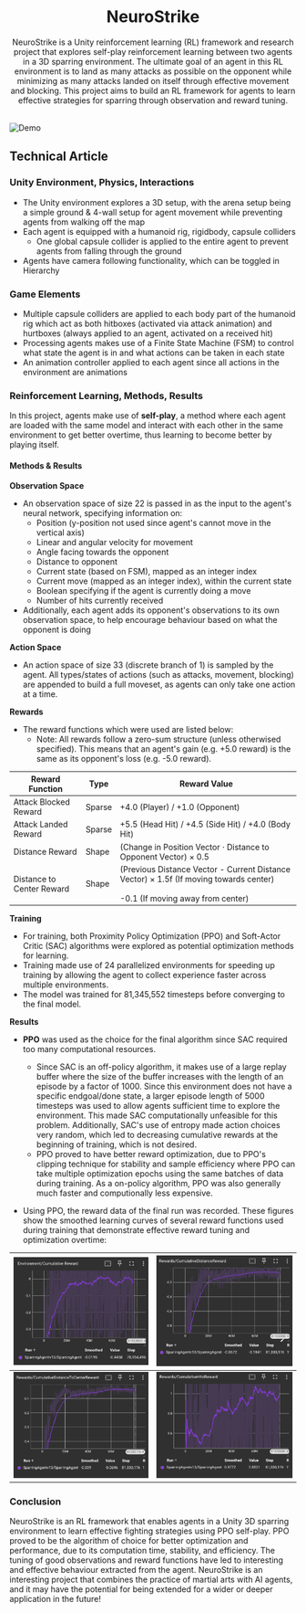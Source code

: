 <h1 align="center">NeuroStrike</h1>

<div align="center">
    NeuroStrike is a Unity reinforcement learning (RL) framework and research project that explores self-play reinforcement learning between two agents in a 3D sparring environment. The ultimate goal of an agent in this RL environment is to land as many attacks as possible on the opponent while minimizing as many attacks landed on itself through effective movement and blocking. This project aims to build an RL framework for agents to learn effective strategies for sparring through observation and reward tuning.
</div>

<br>

![Demo](docs/neurostrike.gif)

## Technical Article

### Unity Environment, Physics, Interactions
- The Unity environment explores a 3D setup, with the arena setup being a simple ground & 4-wall setup for agent movement while preventing agents from walking off the map
- Each agent is equipped with a humanoid rig, rigidbody, capsule colliders 
    - One global capsule collider is applied to the entire agent to prevent agents from falling through the ground
- Agents have camera following functionality, which can be toggled in Hierarchy

### Game Elements
- Multiple capsule colliders are applied to each body part of the humanoid rig which act as both hitboxes (activated via attack animation) and hurtboxes (always applied to an agent, activated on a received hit)
- Processing agents makes use of a Finite State Machine (FSM) to control what state the agent is in and what actions can be taken in each state
- An animation controller applied to each agent since all actions in the environment are animations  

### Reinforcement Learning, Methods, Results
In this project, agents make use of **self-play**, a method where each agent are loaded with the same model and interact with each other in the same environment to get better overtime, thus learning to become better by playing itself.

#### Methods & Results

**Observation Space**
- An observation space of size 22 is passed in as the input to the agent's neural network, specifying information on:
    - Position (y-position not used since agent's cannot move in the vertical axis)
    - Linear and angular velocity for movement
    - Angle facing towards the opponent
    - Distance to opponent
    - Current state (based on FSM), mapped as an integer index
    - Current move (mapped as an integer index), within the current state
    - Boolean specifying if the agent is currently doing a move
    - Number of hits currently received
- Additionally, each agent adds its opponent's observations to its own observation space, to help encourage behaviour based on what the opponent is doing 

**Action Space**
- An action space of size 33 (discrete branch of 1) is sampled by the agent. All types/states of actions (such as attacks, movement, blocking) are appended to build a full moveset, as agents can only take one action at a time. 

**Rewards**
- The reward functions which were used are listed below:
    - Note: All rewards follow a zero-sum structure (unless otherwised specified). This means that an agent's gain (e.g. +5.0 reward) is the same as its opponent's loss (e.g. -5.0 reward).

| Reward Function | Type | Reward Value |
| -------- | ------- | ------- |
| Attack Blocked Reward | Sparse | +4.0 (Player) / +1.0 (Opponent) |
| Attack Landed Reward | Sparse | +5.5 (Head Hit) / +4.5 (Side Hit) / +4.0 (Body Hit) |
| Distance Reward | Shape | (Change in Position Vector $\cdot$ Distance to Opponent Vector) $\times$ 0.5 |
| Distance to Center Reward | Shape | (Previous Distance Vector - Current Distance Vector) $\times$ 1.5f (If moving towards center) <br><br> -0.1 (If moving away from center) |

**Training**
- For training, both Proximity Policy Optimization (PPO) and Soft-Actor Critic (SAC) algorithms were explored as potential optimization methods for learning. 
- Training made use of 24 parallelized environments for speeding up training by allowing the agent to collect experience faster across multiple environments.
- The model was trained for 81,345,552 timesteps before converging to the final model.

**Results**

- **PPO** was used as the choice for the final algorithm since SAC required too many computational resources. 
    - Since SAC is an off-policy algorithm, it makes use of a large replay buffer where the size of the buffer increases with the length of an episode by a factor of 1000. Since this environment does not have a specific endgoal/done state, a larger episode length of 5000 timesteps was used to allow agents sufficient time to explore the environment. This made SAC computationally unfeasible for this problem. Additionally, SAC's use of entropy made action choices very random, which led to decreasing cumulative rewards at the beginning of training, which is not desired. 
    - PPO proved to have better reward optimization, due to PPO's clipping technique for stability and sample efficiency where PPO can take multiple optimization epochs using the same batches of data during training. As a on-policy algorithm, PPO was also generally much faster and computionally less expensive.


- Using PPO, the reward data of the final run was recorded. These figures show the smoothed learning curves of several reward functions used during training that demonstrate effective reward tuning and optimization overtime:

| ![Image 1](docs/cumulative_reward.png) | ![Image 2](docs/cumulative_distance_reward.png) |
| --- | --- |
| ![Image 3](docs/cumulative_distance_center_reward.png) | ![Image 4](docs/cumulative_hits_reward.png) |

### Conclusion 
NeuroStrike is an RL framework that enables agents in a Unity 3D sparring environment to learn effective fighting strategies using PPO self-play. PPO proved to be the algorithm of choice for better optimization and performance, due to its computation time, stability, and efficiency. The tuning of good observations and reward functions have led to interesting and effective behaviour extracted from the agent. NeuroStrike is an interesting project that combines the practice of martial arts with AI agents, and it may have the potential for being extended for a wider or deeper application in the future!
